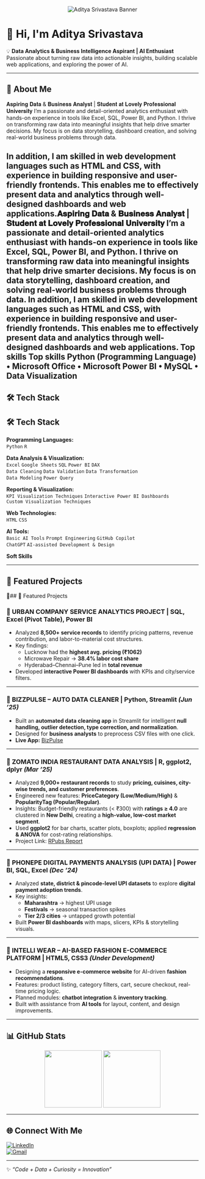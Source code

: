 <!-- Banner -->
<p align="center">
  <img src="https://i.ibb.co/5hR4s5z/github-banner.png" alt="Aditya Srivastava Banner"/>
</p>

# 👋 Hi, I'm Aditya Srivastava  

💡 **Data Analytics & Business Intelligence Aspirant | AI Enthusiast**
Passionate about turning raw data into actionable insights, building scalable web applications, and exploring the power of AI.  

---

## 🚀 About Me
 𝐀𝐬𝐩𝐢𝐫𝐢𝐧𝐠 𝐃𝐚𝐭𝐚 & 𝐁𝐮𝐬𝐢𝐧𝐞𝐬𝐬 𝐀𝐧𝐚𝐥𝐲𝐬𝐭 | 𝐒𝐭𝐮𝐝𝐞𝐧𝐭 𝐚𝐭 𝐋𝐨𝐯𝐞𝐥𝐲 𝐏𝐫𝐨𝐟𝐞𝐬𝐬𝐢𝐨𝐧𝐚𝐥 𝐔𝐧𝐢𝐯𝐞𝐫𝐬𝐢𝐭𝐲
I’m a passionate and detail-oriented analytics enthusiast with hands-on experience in tools like Excel, SQL, Power BI, and Python. I thrive on transforming raw data into meaningful insights that help drive smarter decisions. My focus is on data storytelling, dashboard creation, and solving real-world business problems through data.

In addition, I am skilled in web development languages such as HTML and CSS, with experience in building responsive and user-friendly frontends. This enables me to effectively present data and analytics through well-designed dashboards and web applications.𝐀𝐬𝐩𝐢𝐫𝐢𝐧𝐠 𝐃𝐚𝐭𝐚 & 𝐁𝐮𝐬𝐢𝐧𝐞𝐬𝐬 𝐀𝐧𝐚𝐥𝐲𝐬𝐭 | 𝐒𝐭𝐮𝐝𝐞𝐧𝐭 𝐚𝐭 𝐋𝐨𝐯𝐞𝐥𝐲 𝐏𝐫𝐨𝐟𝐞𝐬𝐬𝐢𝐨𝐧𝐚𝐥 𝐔𝐧𝐢𝐯𝐞𝐫𝐬𝐢𝐭𝐲 I’m a passionate and detail-oriented analytics enthusiast with hands-on experience in tools like Excel, SQL, Power BI, and Python. I thrive on transforming raw data into meaningful insights that help drive smarter decisions. My focus is on data storytelling, dashboard creation, and solving real-world business problems through data. In addition, I am skilled in web development languages such as HTML and CSS, with experience in building responsive and user-friendly frontends. This enables me to effectively present data and analytics through well-designed dashboards and web applications.
Top skills
Top skills
Python (Programming Language) • Microsoft Office • Microsoft Power BI • MySQL • Data Visualization
---

## 🛠️ Tech Stack

## 🛠️ Tech Stack

**Programming Languages:**  
`Python` `R`

**Data Analysis & Visualization:**  
`Excel` `Google Sheets` `SQL` `Power BI` `DAX`  
`Data Cleaning` `Data Validation` `Data Transformation`  
`Data Modeling` `Power Query`

**Reporting & Visualization:**  
`KPI Visualization Techniques` `Interactive Power BI Dashboards`  
`Custom Visualization Techniques`

**Web Technologies:**  
`HTML` `CSS`

**AI Tools:**  
`Basic AI Tools` `Prompt Engineering` `GitHub Copilot`  
`ChatGPT` `AI-assisted Development & Design`

**Soft Skills**

---

## 📌 Featured Projects

🔹## 📌 Featured Projects

### 🔹 URBAN COMPANY SERVICE ANALYTICS PROJECT | SQL, Excel (Pivot Table), Power BI
- Analyzed **8,500+ service records** to identify pricing patterns, revenue contribution, and labor-to-material cost structures.  
- Key findings:  
  - Lucknow had the **highest avg. pricing (₹1062)**  
  - Microwave Repair → **38.4% labor cost share**  
  - Hyderabad–Chennai–Pune led in **total revenue**  
- Developed **interactive Power BI dashboards** with KPIs and city/service filters.  
  

---

### 🔹 BIZZPULSE – AUTO DATA CLEANER | Python, Streamlit *(Jun ’25)*
- Built an **automated data cleaning app** in Streamlit for intelligent **null handling, outlier detection, type correction, and normalization**.  
- Designed for **business analysts** to preprocess CSV files with one click.  
- **Live App:** [BizPulse](https://bizpulse.streamlit.app/)  

---

### 🔹 ZOMATO INDIA RESTAURANT DATA ANALYSIS | R, ggplot2, dplyr *(Mar ’25)*
- Analyzed **9,000+ restaurant records** to study **pricing, cuisines, city-wise trends, and customer preferences**.  
- Engineered new features: **PriceCategory (Low/Medium/High)** & **PopularityTag (Popular/Regular)**.  
- Insights: Budget-friendly restaurants (< ₹300) with **ratings ≥ 4.0** are clustered in **New Delhi**, creating a **high-value, low-cost market segment**.  
- Used **ggplot2** for bar charts, scatter plots, boxplots; applied **regression & ANOVA** for cost-rating relationships.  
- Project Link: [RPubs Report](https://rpubs.com/Adityasri8626/1302988)  

---

### 🔹 PHONEPE DIGITAL PAYMENTS ANALYSIS (UPI DATA) | Power BI, SQL, Excel *(Dec ’24)*
- Analyzed **state, district & pincode-level UPI datasets** to explore **digital payment adoption trends**.  
- Key insights:  
  - **Maharashtra** → highest UPI usage  
  - **Festivals** → seasonal transaction spikes  
  - **Tier 2/3 cities** → untapped growth potential  
- Built **Power BI dashboards** with maps, slicers, KPIs & storytelling visuals.  


---

### 🔹 INTELLI WEAR – AI-BASED FASHION E-COMMERCE PLATFORM | HTML5, CSS3 *(Under Development)*
- Designing a **responsive e-commerce website** for AI-driven **fashion recommendations**.  
- Features: product listing, category filters, cart, secure checkout, real-time pricing logic.  
- Planned modules: **chatbot integration** & **inventory tracking**.  
- Built with assistance from **AI tools** for layout, content, and design improvements.  

---

## 📊 GitHub Stats
<p align="center">
  <img src="https://github-readme-stats.vercel.app/api?username=Adityasri8626&show_icons=true&theme=radical" height="150"/>
  <img src="https://github-readme-stats.vercel.app/api/top-langs/?username=Adityasri8626&layout=compact&theme=radical" height="150"/>
</p>

---

## 🌐 Connect With Me
[![LinkedIn](https://img.shields.io/badge/LinkedIn-blue?style=for-the-badge&logo=linkedin)](https://www.linkedin.com/in/aditya-srivastava8626/)  
[![Gmail](https://img.shields.io/badge/Email-red?style=for-the-badge&logo=gmail&logoColor=white)](mailto:adityasri8626@gmail.com)  

---

✨ *“Code + Data + Curiosity = Innovation”*  


<!--
**Adityasri8626/Adityasri8626** is a ✨ _special_ ✨ repository because its `README.md` (this file) appears on your GitHub profile.

Here are some ideas to get you started:

- 🔭 I’m currently working on ...
- 🌱 I’m currently learning ...
- 👯 I’m looking to collaborate on ...
- 🤔 I’m looking for help with ...
- 💬 Ask me about ...
- 📫 How to reach me: ...
- 😄 Pronouns: ...
- ⚡ Fun fact: ...
-->
